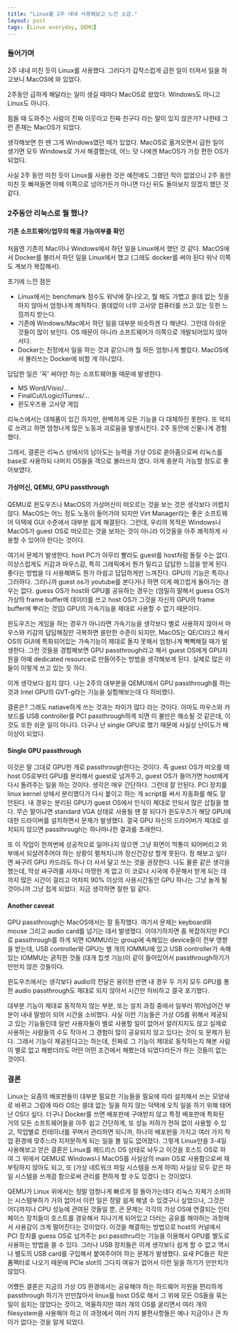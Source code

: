 ```yaml
---
title: "Linux를 2주 내내 사용해보고 느낀 소감."
layout: post
tags: [Linux everyday, QEMU]
---
```


### 들어가며

2주 내내 미친 듯이 Linux를 사용했다. 그러다가 갑작스럽게 급한 일이 터져서 일을 하고보니 MacOS에 와 있었다.

2주동안 급하게 해달라는 일이 생길 때마다 MacOS로 왔었다. Windows도 아니고 Linux도 아니다. 

힘들 때 도와주는 사람이 진짜 이웃이고 진짜 친구다 라는 말이 있지 않은가? 나한테 그런 존재는 MacOS가 되었다.

생각해보면 한 땐 그게 Windows였던 때가 있었다. MacOS로 옮겨오면서 급한 일이 생기면 모두 Windows로 가서 해결했는데, 어느 덧 나에겐 MacOS가 가장 편한 OS가 되었다.

사실 2주 동안 미친 듯이 Linux를 사용한 것은 예전에도 그랬던 적이 없었으니 2주 동안 미친 듯 빠져들면 아예 이쪽으로 넘어가든가 아니면 다신 뒤도 돌아보지 않겠지 했던 것 같다. 

### 2주동안 리눅스로 뭘 했나?

#### 기존 소프트웨어/업무의 해결 가능여부를 확인

처음엔 기존의 Mac이나 Windows에서 하던 일을 Linux에서 했던 것 같다. MacOS에서 Docker를 불러서 하던 일을 Linux에서 했고 (그래도 docker를 써야 된다 워낙 이쪽도 계보가 복잡해서).

초기에 느낀 점은
- Linux에서는 benchmark 점수도 워낙에 잘나오고, 뭘 해도 가볍고 쓸데 없는 짓을 하지 않아서 엄청나게 쾌적하다. 쓸데없이 너무 고사양 컴퓨터를 쓰고 있는 듯한 느낌까지 받는다. 
- 기존에 Windows/Mac에서 하던 일을 대부분 비슷하겐 다 해낸다. 그런데 아쉬운 것들이 많이 보인다. OS 때문이 아니라 소프트웨어가 이쪽으로 개발되어있지 않아서다.
- Docker는 친정에서 일을 하는 것과 같으니까 뭘 하든 엄청나게 빨랐다. MacOS에서 불러쓰는 Docker에 비할 게 아니었다.

답답한 일은 '꼭' 써야만 하는 소프트웨어들 때문에 발생한다.
- MS Word/Visio/...
- FinalCut/Logic/iTunes/...
- 윈도우즈용 고사양 게임

리눅스에서는 대체품이 있긴 하지만, 완벽하게 모든 기능을 다 대체하진 못한다. 또 억지로 쓰려고 하면 엄청나게 많은 노동과 괴로움을 발생시킨다. 2주 동안에 신물나게 경험했다.

그래서, 결론은 리눅스 상에서의 남아도는 능력을 가상 OS로 쏟아줌으로써 리눅스를 base로 사용하되 나머지 OS들을 객으로 불러쓰자 였다. 이게 충분히 가능할 정도로 좋아보였다.

#### 가상머신, QEMU, GPU passthrough

QEMU로 윈도우즈나 MacOS의 가상머신이 떠오르는 것을 보는 것은 생각보다 어렵지 않다. MacOS는 어느 정도 노동이 들어가야 되지만 Virt Manager라는 좋은 소프트웨어 덕택에 GUI 수준에서 대부분 쉽게 해결된다. 그런데, 우리의 목적은 Windows나 MacOS가 guest OS로 떠오르는 것을 보자는 것이 아니라 이것들을 아주 쾌적하게 사용할 수 있어야 한다는 것이다. 

여기서 문제가 발생한다. host PC가 아무리 빨라도 guest를 host처럼 돌릴 수는 없다. 
이상스럽게도 키감과 마우스감, 특히 그래픽에서 뭔가 밀리고 답답한 느낌을 받게 된다. 좋다는 방법을 다 사용해봐도 뭔가 아쉽고 답답하게만 느껴진다. GPU의 기능은 특히나 그러하다. 그러니까 guest os가 youtube를 본다거나 하면 이게 매끄럽게 돌아가는 경우는 없다. guess OS가 host와 GPU를 공유하는 경우는 (엄밀히 말해서 guess OS가 가상의 frame buffer에 데이터를 쓰고 host OS가 그것을 자신의 GPU의 frame buffer에 뿌리는 것임) GPU의 가속기능을 제대로 사용할 수 없기 때문이다.

윈도우즈는 게임을 하는 경우가 아니라면 가속기능을 생각보다 별로 사용하지 않아서 마우스와 키감의 답답해짐만 극복하면 쓸만한 수준이 되지만, MacOS는 QE/CI라고 해서 OS의 GUI에 특화되어있는 가속기능이 제대로 돌지 못해서 엄청나게 뻑뻑해질 때가 발생한다. 그런 것들을 경험해보면 GPU passthrough라고 해서 guest OS에게 GPU자원을 아예 dedicated resource로 만들어주는 방법을 생각해보게 된다. 실제로 많은 이들이 이렇게 쓰고 있는 듯 하다. 

이게 생각보다 쉽지 않다. 나는 2주의 대부분을 QEMU에서 GPU passthrough를 하는 것과 Intel GPU의 GVT-g라는 기능을 실험해보는데 다 허비했다. 

결론은? 그래도 natiave하게 쓰는 것과는 차이가 많다 라는 것이다. 아마도 마우스와 카보드를 USB controller를 PCI passthrough하게 되면 이 불만은 해소될 것 같은데, 이것도 또한 쉬운 일이 아니다. 더구나 난 single GPU로 했기 때문에 사실상 난이도가 배 이상이 되었다. 

#### Single GPU passthrough

이것은 말 그대로 GPU한 개로 passthrough한다는 것이다. 즉 guest OS가 떠오를 때 host OS로부터 GPU를 분리해서 guest로 넘겨주고, guest OS가 들어가면 host에게 다시 돌려주는 일을 하는 것이다. 생각은 매우 간단하다. 그런데 잘 안된다. PCI 장치를 linux kernel 상에서 분리했다가 다시 붙이고 하는 게 script를 써서 자동화를 해도 잘 안된다. 내 경우는 분리된 GPU가 guest OS에서 인식이 제대로 안되서 많은 삽질을 했다. 무슨 말이냐면 standard VGA 상태로 사용될 땐 잘 되다가 윈도우즈가 해당 GPU에 대한 드라이버를 설치하면서 문제가 발생했다. 결국 GPU 자신의 드라이버가 제대로 설치되지 않으면 passthrough는 하나마나한 결과를 초래한다. 

또 이 작업이 한꺼번에 성공적으로 일어나지 않으면 그냥 화면이 먹통이 되어버리고 외부에서 되살려주어야 하는 상황이 펼쳐지니까 정신건강상 할게 못된다. 정 해보고 싶다면 싸구려 GPU 카드라도 하나 더 사서 달고 쓰는 것을 권장한다. 나도 물론 같은 생각을 했는데, 막상 싸구려를 사자니 마땅한 게 없고 이 코로나 시국에 주문해서 받게 되는 데까지 많은 시간이 걸리고 어차피 90% 이상의 사용시간동안 GPU 하나는 그냥 놀게 될 것이니까 그냥 접게 되었다. 지금 생각하면 잘한 일 같다.

#### Another caveat

GPU passthrough는 MacOS에서는 잘 동작했다. 여기서 문제는 keyboard와 mouse 그리고 audio card를 넘기는 데서 발생했다. 이야기하자면 좀 복잡하지만 PCI로 passthrough를 하게 되면 IOMMU라는 group에 속해있는 device들이 전부 영향을 받는데, USB controller와 GPU는 별 개의 IOMMU에 있고 USB controller가 속해있는 IOMMU는 굵직한 것들 (대개 칩셋 기능)이 같이 들어있어서 passthrough하기가 만만치 않은 것들이다. 

윈도우즈에서는 생각보다 audio의 전달은 용이한 반면 내 경우 두 가지 모두 GPU를 통한 audio passthrough도 제대로 되지 않아서 시간만 허비하고 결국 포기했다. 

대부분 기능이 제대로 동작하지 않는 부분, 또는 설치 과정 중에서 일부러 뛰어넘어간 부분이 내내 말썽이 되어 시간을 소비했다. 사실 이런 기능들은 가상 OS를 위해서 제공되고 있는 기능들인데 일반 사용자들이 별로 사용할 일이 없어서 알려지지도 않고 실제로 사용하는 사람들의 수도 작아서 그 경험이 많이 공유되지 않고 있다는 것이 또 문제가 된다. 그래서 기능이 제공된다고는 하는데, 진짜로 그 기능이 제대로 동작하는지 해본 사람이 별로 없고 해봤더라도 어떤 어떤 조건에서 해봤는데 되었다라든가 하는 것들이 없는 것이다. 

### 결론

Linux는 요즘의 배포판들이 대부분 필요한 기능들을 필요에 따라 설치해서 쓰는 모양새로 바뀌고 그럼에 따라 OS는 쓸데 없는 일을 하지 않는 덕택에 오직 일을 하기 위해 태어난 OS다 싶다. 더구나 Docker를 쓰면 배포판에 구애받지 않고 특정 배포판에 특화된 거의 모든 소프트웨어들을 아주 쉽고 간단하게, 또 성능 저하가 전혀 없이 사용할 수 있고, 작업별로 컨테이너를 꾸며서 관리하면 되니까, 하나의 배포판을 가지고 여러 가지 작업 환경에 맞추느라 지저분하게 되는 일을 볼 일도 없어졌다. 그렇게 Linux만을 3-4일 사용해보고 얻은 결론은 Linux를 헤드리스 OS 상태로 놔두고 이것을 호스트 OS로 하여 그 위에서 QEMU로 Windows나 MacOS를 사실상의 main OS로 사용함으로써 재부팅하지 않아도 되고, 또 (가상 네트워크 파일 시스템을 쓰게 하여) 사실상 모두 같은 파일 시스템을 쓰게끔 함으로써 관리를 편하게 할 수도 있겠다 는 것이었다. 

QEMU가 Linux 위에서는 정말 엄청나게 빠르게 잘 돌아가는데다 리눅스 자체가 소비하는 시스템부하가 거의 없어서 이런 일은 정말 쉽게 해낼 수 있겠구나 싶었으나, 그것은 어디까지나 CPU 성능에 관여된 것들일 뿐, 큰 문제는 각각의 가상 OS에 연결되는 인터페이스 장치들이 호스트를 경유해서 지나가게 되어있고 더러는 공유를 해야하는 과정에서 사용감이 크게 떨어진다는 것이었다. 이것을 해결하는 방법으로 host의 커널에서 PCI 장치를 guess OS로 넘겨주는 pci passthru라는 기능을 이용해서 GPU를 별도로 사용하는 방법을 쓸 수 있다. 그러나 USB 장치들은 이게 생각보다 쉽게 할 수 없고 역시나 별도의 USB card를 구입해서 붙여주어야 하는 문제가 발생했다. 요새 PC들은 작은 폼펙터로 나오기 때문에 PCIe slot의 그다지 여유가 없어서 이런 일을 하기가 만만치가 않았다. 

어쨌든 결론은 지금의 가상 OS 환경에서는 공유해야 하는 하드웨어 자원을 편리하게 passthrough 하기가 만만찮아서 linux를 host OS로 해서 그 위에 모든 OS들을 묶는 일이 쉽지는 않았다는 것이고, 억울하지만 여러 개의 OS를 굴리면서 여러 개의 filesystem을 사용해야 하고 이 과정에서 여러 가지 불편사항들은 예나 지금이나 큰 차이가 없다는 것을 알게 되었다. 
